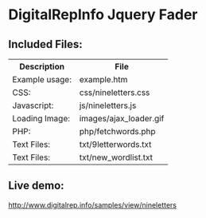 DigitalRepInfo Jquery Fader
===========================

Included Files:
---------------
<table>
  <tr><th>Description</th><th>File</th></tr>
  <tr><td>Example usage:</td><td>example.htm</td></tr>
  <tr><td>CSS:</td><td>css/nineletters.css</td></tr>
  <tr><td>Javascript:</td><td>js/nineletters.js</td></tr>
  <tr><td>Loading Image:</td><td>images/ajax_loader.gif</td></tr>
  <tr><td>PHP:</td><td>php/fetchwords.php</td></tr>
  <tr><td>Text Files:</td><td>txt/9letterwords.txt</td></tr>
  <tr><td>Text Files:</td><td>txt/new_wordlist.txt</td></tr>
</table>

Live demo:
----------
http://www.digitalrep.info/samples/view/nineletters

